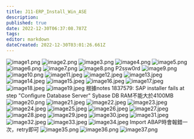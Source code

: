 ```yaml
---
title: J11-ERP_Install_Win_ASE
description: 
published: true
date: 2022-12-30T06:37:08.787Z
tags: 
editor: markdown
dateCreated: 2022-12-30T03:01:26.661Z
---
```


![image1.png](/s2/j11/image1.png)
![image2.png](/s2/j11/image2.png)
![image3.png](/s2/j11/image3.png)
![image4.png](/s2/j11/image4.png)
![image5.png](/s2/j11/image5.png)
![image6.png](/s2/j11/image6.png)
![image7.png](/s2/j11/image7.png)
![image8.png](/s2/j11/image8.png)
P2ssw0rd
![image9.png](/s2/j11/image9.png)
![image10.png](/s2/j11/image10.png)
![image11.jpeg](/s2/j11/image11.jpeg)
![image12.jpeg](/s2/j11/image12.jpeg)
![image13.jpeg](/s2/j11/image13.jpeg)
![image14.jpeg](/s2/j11/image14.jpeg)
![image15.jpeg](/s2/j11/image15.jpeg)
![image16.jpeg](/s2/j11/image16.jpeg)
![image17.jpeg](/s2/j11/image17.jpeg)
![image18.jpeg](/s2/j11/image18.jpeg)
![image19.jpeg](/s2/j11/image19.jpeg)
根據notes 1837579: SAP installer fails at step "Configure Database Server"
Sybase DB RAM不能大於4100MB 
![image20.png](/s2/j11/image20.png)
![image21.jpeg](/s2/j11/image21.jpeg)
![image22.jpeg](/s2/j11/image22.jpeg)
![image23.jpeg](/s2/j11/image23.jpeg)
![image24.jpeg](/s2/j11/image24.jpeg)
![image25.jpeg](/s2/j11/image25.jpeg)
![image26.jpeg](/s2/j11/image26.jpeg)
![image27.jpeg](/s2/j11/image27.jpeg)
![image28.jpeg](/s2/j11/image28.jpeg)
![image29.jpeg](/s2/j11/image29.jpeg)
![image30.jpeg](/s2/j11/image30.jpeg)
![image31.jpeg](/s2/j11/image31.jpeg)
![image32.jpeg](/s2/j11/image32.jpeg)
![image33.jpeg](/s2/j11/image33.jpeg)
![image34.jpeg](/s2/j11/image34.jpeg)
Import ABAP時會報錯一次，retry即可
![image35.png](/s2/j11/image35.png)
![image36.png](/s2/j11/image36.png)
![image37.png](/s2/j11/image37.png)